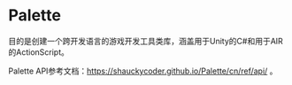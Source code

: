 # Palette
目的是创建一个跨开发语言的游戏开发工具类库，涵盖用于Unity的C#和用于AIR的ActionScript。

Palette API参考文档：https://shauckycoder.github.io/Palette/cn/ref/api/ 。
